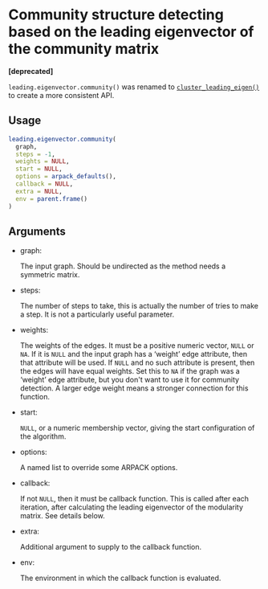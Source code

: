 # Community structure detecting based on the leading eigenvector of the community matrix

**\[deprecated\]**

`leading.eigenvector.community()` was renamed to
[`cluster_leading_eigen()`](https://r.igraph.org/reference/cluster_leading_eigen.md)
to create a more consistent API.

## Usage

``` r
leading.eigenvector.community(
  graph,
  steps = -1,
  weights = NULL,
  start = NULL,
  options = arpack_defaults(),
  callback = NULL,
  extra = NULL,
  env = parent.frame()
)
```

## Arguments

- graph:

  The input graph. Should be undirected as the method needs a symmetric
  matrix.

- steps:

  The number of steps to take, this is actually the number of tries to
  make a step. It is not a particularly useful parameter.

- weights:

  The weights of the edges. It must be a positive numeric vector, `NULL`
  or `NA`. If it is `NULL` and the input graph has a ‘weight’ edge
  attribute, then that attribute will be used. If `NULL` and no such
  attribute is present, then the edges will have equal weights. Set this
  to `NA` if the graph was a ‘weight’ edge attribute, but you don't want
  to use it for community detection. A larger edge weight means a
  stronger connection for this function.

- start:

  `NULL`, or a numeric membership vector, giving the start configuration
  of the algorithm.

- options:

  A named list to override some ARPACK options.

- callback:

  If not `NULL`, then it must be callback function. This is called after
  each iteration, after calculating the leading eigenvector of the
  modularity matrix. See details below.

- extra:

  Additional argument to supply to the callback function.

- env:

  The environment in which the callback function is evaluated.
